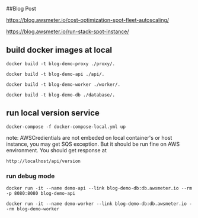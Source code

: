 ##Blog Post

https://blog.awsmeter.io/cost-optimization-spot-fleet-autoscaling/

https://blog.awsmeter.io/run-stack-spot-instance/

## build docker images at local

    docker build -t blog-demo-proxy ./proxy/.

    docker build -t blog-demo-api ./api/.

    docker build -t blog-demo-worker ./worker/.

    docker build -t blog-demo-db ./database/.


## run local version service

    docker-compose -f docker-compose-local.yml up

note: AWSCredientials are not embeded on local container's or host instance, you may get SQS exception. But it should be run fine on AWS environment. You should get response at


    http://localhost/api/version


### run debug mode

    docker run -it --name demo-api --link blog-demo-db:db.awsmeter.io --rm -p 8080:8080 blog-demo-api

    docker run -it --name demo-worker --link blog-demo-db:db.awsmeter.io --rm blog-demo-worker